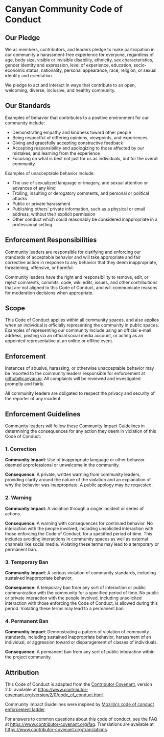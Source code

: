 # Canyan Community Code of Conduct

## Our Pledge

We as members, contributors, and leaders pledge to make participation in 
our community a harassment-free experience for everyone, regardless of 
age, body size, visible or invisible disability, ethnicity, sex 
characteristics, gender identity and expression, level of experience, 
education, socio-economic status, nationality, personal appearance, 
race, religion, or sexual identity and orientation.

We pledge to act and interact in ways that contribute to an open, 
welcoming, diverse, inclusive, and healthy community.

## Our Standards

Examples of behavior that contributes to a positive environment for 
our community include:

* Demonstrating empathy and kindness toward other people
* Being respectful of differing opinions, viewpoints, and experiences
* Giving and gracefully accepting constructive feedback
* Accepting responsibility and apologizing to those affected by our 
mistakes, and learning from the experience
* Focusing on what is best not just for us as individuals, but for 
the overall community

Examples of unacceptable behavior include:

* The use of sexualized language or imagery, and sexual attention or
  advances of any kind
* Trolling, insulting or derogatory comments, and personal or political 
attacks
* Public or private harassment
* Publishing others' private information, such as a physical or email
  address, without their explicit permission
* Other conduct which could reasonably be considered inappropriate in a
  professional setting

## Enforcement Responsibilities

Community leaders are responsible for clarifying and enforcing our 
standards of acceptable behavior and will take appropriate and fair 
corrective action in response to any behavior that they deem inappropriate, 
threatening, offensive, or harmful.

Community leaders have the right and responsibility to remove, edit, or 
reject comments, commits, code, wiki edits, issues, and other contributions 
that are not aligned to this Code of Conduct, and will communicate reasons 
for moderation decisions when appropriate.

## Scope

This Code of Conduct applies within all community spaces, and also applies 
when an individual is officially representing the community in public 
spaces. Examples of representing our community include using an official 
e-mail address, posting via an official social media account, or acting as 
an appointed representative at an online or offline event.

## Enforcement

Instances of abusive, harassing, or otherwise unacceptable behavior may be 
reported to the community leaders responsible for enforcement at 
[github@canyan.io](mailto:github@canyan.io). 
All complaints will be reviewed and investigated promptly and fairly.

All community leaders are obligated to respect the privacy and security of 
the reporter of any incident.

## Enforcement Guidelines

Community leaders will follow these Community Impact Guidelines in determining 
the consequences for any action they deem in violation of this Code of Conduct:

### 1. Correction

**Community Impact**: Use of inappropriate language or other behavior deemed 
unprofessional or unwelcome in the community.

**Consequence**: A private, written warning from community leaders, providing 
clarity around the nature of the violation and an explanation of why the 
behavior was inappropriate. A public apology may be requested.

### 2. Warning

**Community Impact**: A violation through a single incident or series of actions.

**Consequence**: A warning with consequences for continued behavior. No 
interaction with the people involved, including unsolicited interaction with 
those enforcing the Code of Conduct, for a specified period of time. This 
includes avoiding interactions in community spaces as well as external 
channels like social media. Violating these terms may lead to a temporary 
or permanent ban.

### 3. Temporary Ban

**Community Impact**: A serious violation of community standards, including 
sustained inappropriate behavior.

**Consequence**: A temporary ban from any sort of interaction or public 
communication with the community for a specified period of time. No public 
or private interaction with the people involved, including unsolicited 
interaction with those enforcing the Code of Conduct, is allowed during 
this period. Violating these terms may lead to a permanent ban.

### 4. Permanent Ban

**Community Impact**: Demonstrating a pattern of violation of community 
standards, including sustained inappropriate behavior,  harassment of 
an individual, or aggression toward or disparagement of classes of 
individuals.

**Consequence**: A permanent ban from any sort of public interaction 
within the project community.

## Attribution

This Code of Conduct is adapted from the [Contributor Covenant][homepage], 
version 2.0, available at 
https://www.contributor-covenant.org/version/2/0/code_of_conduct.html.

Community Impact Guidelines were inspired by 
[Mozilla's code of conduct enforcement ladder](https://github.com/mozilla/diversity).

[homepage]: https://www.contributor-covenant.org

For answers to common questions about this code of conduct, see the FAQ at
https://www.contributor-covenant.org/faq. Translations are available at 
https://www.contributor-covenant.org/translations.
